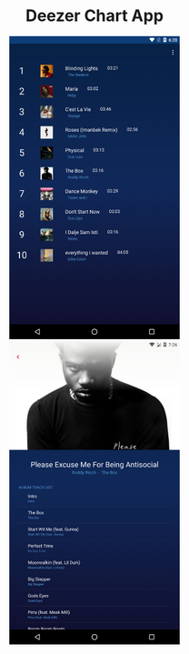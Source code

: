<h1 align="center">Deezer Chart App</h1>
<p align="center">
<img src="screen1.png" width="300">
<img src="screen2.png" width="300">
</p>

